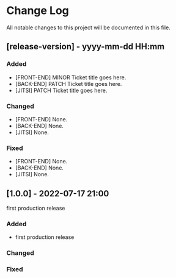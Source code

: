 
# Change Log
All notable changes to this project will be documented in this file.
 
 
## [release-version] - yyyy-mm-dd HH:mm
 
### Added

- [FRONT-END]
  MINOR Ticket title goes here.
- [BACK-END]
  PATCH Ticket title goes here.
- [JITSI]
  PATCH Ticket title goes here.
 
### Changed

- [FRONT-END]
  None.
- [BACK-END]
  None.
- [JITSI]
  None.
 
### Fixed

- [FRONT-END]
  None.
- [BACK-END]
  None.
- [JITSI]
  None.
 
## [1.0.0] - 2022-07-17 21:00
  
first production release
 
### Added
 
 - first production release

### Changed
 
### Fixed

 